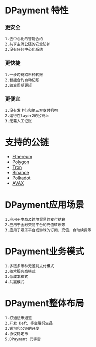 # DPayment 特性

### 更安全
    1.去中心化的智能合约
    2.共享主流公链的安全防护
    3.没有任何中心化系统

### 更快捷
    1.一步跨链跨币种转账
    2.智能合约自动记账
    3.结算周期更短

### 更便宜
    1.没有发卡行和第三方支付机构
    2.运行在layer2的公链上
    3.无需人工记账

# 支持的公链
- [Ethereum](https://etherscan.io/)
- [Polygon](https://polygonscan.com/)
- [Tron](https://tronscan.io/)
- [Binance](https://www.bscscan.com/)
- [Polkadot](https://polkadot.subscan.io/)
- [AVAX](https://snowtrace.io/)

# DPayment应用场景
    1.应用于电商及跨境贸易的支付结算
    2.应用于金融交易平台的充值转账等
    3.应用于娱乐平台或游戏的订阅、充值、自动续费等

# DPayment业务模式
    1.多链多币种无差别支付模式
    2.技术服务商模式
    3.低成本模式
    4.共赢模式

# DPayment整体布局
    1.打通法币通道
    2.开发 Defi 等金融衍生品
    3.钱包和公链的开发
    4.协议稳定币
    5.DPayment 元宇宙

